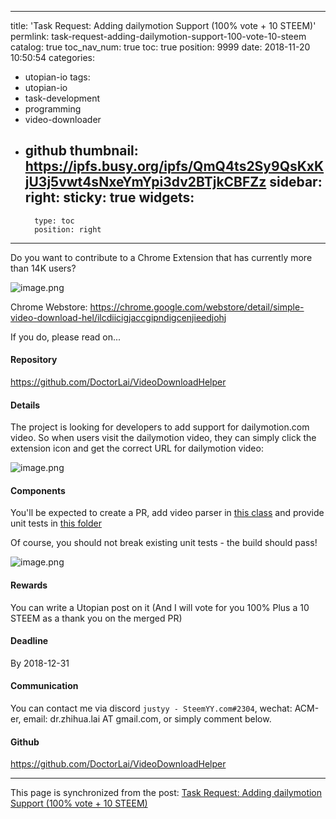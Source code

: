 
---
title: 'Task Request: Adding dailymotion Support (100% vote + 10 STEEM)'
permlink: task-request-adding-dailymotion-support-100-vote-10-steem
catalog: true
toc_nav_num: true
toc: true
position: 9999
date: 2018-11-20 10:50:54
categories:
- utopian-io
tags:
- utopian-io
- task-development
- programming
- video-downloader
- github
thumbnail: https://ipfs.busy.org/ipfs/QmQ4ts2Sy9QsKxKjU3j5vwt4sNxeYmYpi3dv2BTjkCBFZz
sidebar:
    right:
        sticky: true
widgets:
    -
        type: toc
        position: right
---


Do you want to contribute to a Chrome Extension that has currently more than 14K users?

![image.png](https://ipfs.busy.org/ipfs/QmQ4ts2Sy9QsKxKjU3j5vwt4sNxeYmYpi3dv2BTjkCBFZz)

Chrome Webstore:
https://chrome.google.com/webstore/detail/simple-video-download-hel/ilcdiicigjaccgipndigcenjieedjohj

If you do, please read on...

#### Repository
https://github.com/DoctorLai/VideoDownloadHelper

#### Details
The project is looking for developers to add support for dailymotion.com video. So when users visit the dailymotion video, they can simply click the extension icon and get the correct URL for dailymotion video:

![image.png](https://ipfs.busy.org/ipfs/Qmaon9JcN6ZJEap9V19yxCiesdPppQpXWkkitkJ9HSigZ2)

#### Components
You'll be expected to create a PR, add video parser in [this class](https://github.com/DoctorLai/VideoDownloadHelper/blob/master/video-url-parser/js/parsevideo.js) and provide unit tests in [this folder](https://github.com/DoctorLai/VideoDownloadHelper/tree/master/video-url-parser/test)

Of course, you should not break existing unit tests - the build should pass!

![image.png](https://ipfs.busy.org/ipfs/QmRrDixKeMwVQEZF5W5Wmp3L64D5NgUczeqto3TJdUyut1)

#### Rewards
You can write a Utopian post on it (And I will vote for you 100% Plus a 10 STEEM as a thank you on the merged PR)

#### Deadline
By 2018-12-31

#### Communication
You can contact me via discord `justyy - SteemYY.com#2304`, wechat: ACM-er, email: dr.zhihua.lai AT gmail.com, or simply comment below.

#### Github
https://github.com/DoctorLai/VideoDownloadHelper

- - -

This page is synchronized from the post: [Task Request: Adding dailymotion Support (100% vote + 10 STEEM)](https://steemit.com/@justyy/task-request-adding-dailymotion-support-100-vote-10-steem)
